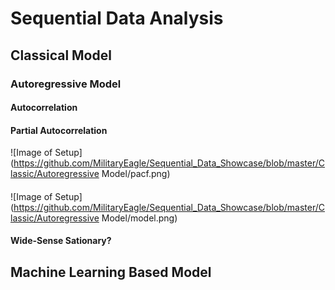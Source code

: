 # Sequential Data Analysis
## Classical Model
### Autoregressive Model
#### Autocorrelation
#### Partial Autocorrelation
![Image of Setup](https://github.com/MilitaryEagle/Sequential_Data_Showcase/blob/master/Classic/Autoregressive Model/pacf.png)
####
![Image of Setup](https://github.com/MilitaryEagle/Sequential_Data_Showcase/blob/master/Classic/Autoregressive Model/model.png)
#### Wide-Sense Sationary?
## Machine Learning Based Model
